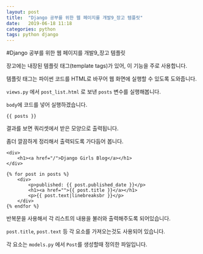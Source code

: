 ```yaml
---
layout: post
title:  "Django 공부를 위한 웹 페이지를 개발9_장고 템플릿"
date:   2019-06-18 11:18
categories: python
tags: python django
---
```


#Django 공부를 위한 웹 페이지를 개발9_장고 템플릿

장고에는 내장된 템플릿 태그(template tags)가 있어, 이 기능을 주로 사용합니다.

템플릿 태그는 파이썬 코드를 HTML로 바꾸어 웹 화면에 실행할 수 있도록 도와줍니다.

`views.py` 에서 `post_list.html` 로 보낸 `posts` 변수를 실행해봅니다.

`body`에 코드를 넣어 실행하겠습니다.

```
{{ posts }}
```

결과를 보면 쿼리셋에서 받은 모양으로 출력됩니다.

좀더 깔끔하게 정리해서 출력되도록 가다듬어 봅니다.

```
<div>
    <h1><a href="/">Django Girls Blog</a></h1>
</div>

{% for post in posts %}
    <div>
        <p>published: {{ post.published_date }}</p>
        <h1><a href="">{{ post.title }}</a></h1>
        <p>{{ post.text|linebreaksbr }}</p>
    </div>
{% endfor %}
```

반복문을 사용해서 각 리스트의 내용을 불러와 출력해주도록 되어있습니다.

`post.title`, `post.text` 등 각 요소를 가져오는것도 사용되어 있습니다.

각 요소는 `models.py` 에서 `Post`를 생성할때 정의한 파일입니다.

